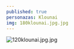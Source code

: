 ```yaml
---
published: true
personazas: Klounai
img: 180klounai.jpg.jpg
---
```

![120klounai.jpg.jpg]({{site.baseurl}}/img/personazai/120klounai.jpg.jpg)

